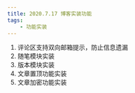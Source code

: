 ```yaml
---
title: 2020.7.17 博客实装功能
tags:
    - 功能实装
---
```


1. 评论区支持双向邮箱提示，防止信息遗漏
1. 随笔模块实装
1. 版本模块实装
1. 文章置顶功能实装
1. 文章加密功能实装



